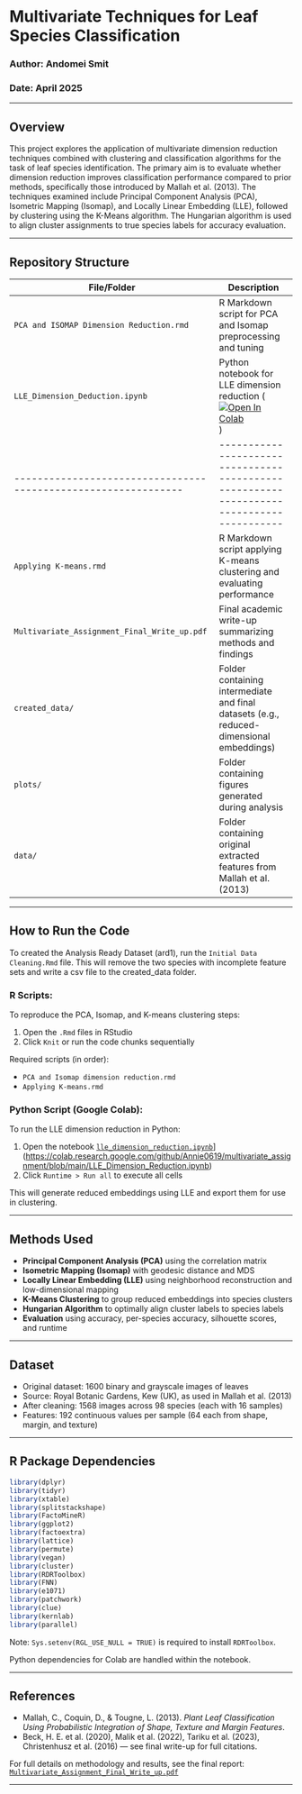 # Multivariate Techniques for Leaf Species Classification

### Author: Andomei Smit

### Date: April 2025

---

## Overview

This project explores the application of multivariate dimension reduction techniques combined with clustering and classification algorithms for the task of leaf species identification. The primary aim is to evaluate whether dimension reduction improves classification performance compared to prior methods, specifically those introduced by Mallah et al. (2013). The techniques examined include Principal Component Analysis (PCA), Isometric Mapping (Isomap), and Locally Linear Embedding (LLE), followed by clustering using the K-Means algorithm. The Hungarian algorithm is used to align cluster assignments to true species labels for accuracy evaluation.

---

## Repository Structure

| File/Folder                              | Description                                                   |
| ---------------------------------------- | ------------------------------------------------------------- |
| `PCA and ISOMAP Dimension Reduction.rmd` | R Markdown script for PCA and Isomap preprocessing and tuning |
| `LLE_Dimension_Deduction.ipynb`          | Python notebook for LLE dimension reduction ([![Open In Colab](https://colab.research.google.com/assets/colab-badge.svg)](https://colab.research.google.com/github/Annie0619/multivariate_assignment/blob/main/LLE_Dimension_Reduction.ipynb)) |                                                                                          |
| -------------------------------------------------------------- | ---------------------------------------------------------------------------------------- |
| `Applying K-means.rmd`                                         | R Markdown script applying K-means clustering and evaluating performance                 |
| `Multivariate_Assignment_Final_Write_up.pdf`                   | Final academic write-up summarizing methods and findings                                 |
| `created_data/`                                                | Folder containing intermediate and final datasets (e.g., reduced-dimensional embeddings) |
| `plots/`                                                       | Folder containing figures generated during analysis                                      |
| `data/`                                                       | Folder containing original extracted features from Mallah et al. (2013)                                      |

---

## How to Run the Code
To created the Analysis Ready Dataset (ard1), run the `Initial Data Cleaning.Rmd` file. This will remove the two species with incomplete feature sets and write a csv file to the created_data folder.

### R Scripts:

To reproduce the PCA, Isomap, and K-means clustering steps:

1. Open the `.Rmd` files in RStudio
2. Click `Knit` or run the code chunks sequentially

Required scripts (in order):

- `PCA and Isomap dimension reduction.rmd`
- `Applying K-means.rmd`

### Python Script (Google Colab):

To run the LLE dimension reduction in Python:

1. Open the notebook
[`lle_dimension_reduction.ipynb`](https://colab.research.google.com/assets/colab-badge.svg)](https://colab.research.google.com/github/Annie0619/multivariate_assignment/blob/main/LLE_Dimension_Reduction.ipynb)
2. Click `Runtime > Run all` to execute all cells

This will generate reduced embeddings using LLE and export them for use in clustering.

---

## Methods Used

- **Principal Component Analysis (PCA)** using the correlation matrix
- **Isometric Mapping (Isomap)** with geodesic distance and MDS
- **Locally Linear Embedding (LLE)** using neighborhood reconstruction and low-dimensional mapping
- **K-Means Clustering** to group reduced embeddings into species clusters
- **Hungarian Algorithm** to optimally align cluster labels to species labels
- **Evaluation** using accuracy, per-species accuracy, silhouette scores, and runtime

---

## Dataset

- Original dataset: 1600 binary and grayscale images of leaves
- Source: Royal Botanic Gardens, Kew (UK), as used in Mallah et al. (2013)
- After cleaning: 1568 images across 98 species (each with 16 samples)
- Features: 192 continuous values per sample (64 each from shape, margin, and texture)

---

## R Package Dependencies

```r
library(dplyr)
library(tidyr)
library(xtable)
library(splitstackshape)
library(FactoMineR)
library(ggplot2)
library(factoextra)
library(lattice)
library(permute)
library(vegan)
library(cluster)
library(RDRToolbox)
library(FNN)
library(e1071)
library(patchwork)
library(clue)
library(kernlab)
library(parallel)
```

Note: `Sys.setenv(RGL_USE_NULL = TRUE)` is required to install `RDRToolbox`.

Python dependencies for Colab are handled within the notebook.

---

## References

- Mallah, C., Coquin, D., & Tougne, L. (2013). *Plant Leaf Classification Using Probabilistic Integration of Shape, Texture and Margin Features*.
- Beck, H. E. et al. (2020), Malik et al. (2022), Tariku et al. (2023), Christenhusz et al. (2016) — see final write-up for full citations.

For full details on methodology and results, see the final report: [`Multivariate_Assignment_Final_Write_up.pdf`](Multivariate_Assignment_Final_Write_up.pdf)

---




